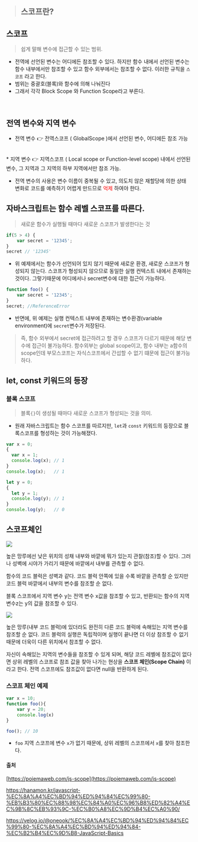 

> ## 스코프란?

## 스코프 
> 쉽게 말해 변수에 접근할 수 있는 범위.

* 전역에 선언된 변수는 어디에든 참조할 수 있다. 하지만 함수 내에서 선언된 변수는 함수 내부에서만 참조할 수 있고 함수 외부에서는 참조할 수 없다. 이러한 규칙을 `스코프` 라고 한다.
* 범위는 중괄호(블록)와 함수에 의해 나눠진다
* 그래서 각각 Block Scope 와 Function Scope라고 부른다.
<br>

## 전역 변수와 지역 변수

* 전역 변수 
	👉 전역스코프 ( GlobalScope )에서 선언된 변수, 어디에든 참조 가능
 <br>   
* 지역 변수
	👉 지역스코프 ( Local scope or Function-level scope) 내에서 선언된 변수, 그 지역과 그 지역의 하부 지역에서만 참조 가능.
    

* 전역 변수의 사용은 변수 이름이 중복될 수 있고, 의도치 않은 재할당에 의한 상태 변화로 코드를 예측하기 어렵게 만드므로 <span style="color: red">억제</span> 하여야 한다.
 
## 자바스크립트는 함수 레벨 스코프를 따른다.
> 새로운 함수가 실행될 때마다 새로운 스코프가 발생한다는 것

```js
if(5 > 4) {
	var secret = '12345';
}
secret // '12345'
```
* 위 예제에서는 함수가 선언되어 있지 않기 때문에 새로운 환경, 새로운 스코프가 형성되지 않는다. 스코프가 형성되지 않으므로 동일한 실행 컨텍스트 내에서 존재하는 것이다.
그렇기때문에 어디에서나 secret변수에 대한 접근이 가능하다.


```js
function foo() {
	var secret = '12345';
}
secret; //ReferenceError
```

* 반면에, 위 예제는 실행 컨텍스트 내부에 존재하는 변수환경(variable environment)에 `secret`변수가 저장된다.
> 즉, 함수 외부에서 secret에 접근하려고 할 경우 스코프가 다르기 때문에 해당 변수에 접근이 불가능하다.
함수외부는 global scope이고, 함수 내부는 a함수의 scope인데 부모스코프는 자식스코프에서 간섭할 수 없기 떄문에 접근이 불가능하다.

## let, const 키워드의 등장
### 블록 스코프
> 블록`{}`이 생성될 때마다 새로운 스코프가 형성되는 것을 의미.
* 원래 자바스크립트는 함수 스코프를 따르지만, `let`과 `const` 키워드의 등장으로 블록스코프를 형성하는 것이 가능해졌다.
```js
var x = 0;
{
  var x = 1;
  console.log(x); // 1
}
console.log(x);   // 1

let y = 0;
{
  let y = 1;
  console.log(y); // 1
}
console.log(y);   // 0
```

## 스코프체인
![](https://velog.velcdn.com/images/taek2yo/post/31b4c2f4-e53d-4704-a97e-11f57bacaf42/image.jpg)

높은 망루에선 낮은 위치의 성채 내부와 바깥에 뭐가 있는지 관찰(참조)할 수 있다. 그러나 성벽에 시야가 가리기 때문에 바깥에서 내부를 관측할 수 없다. 

함수의 코드 블럭은 성벽과 같다. 코드 블럭 안쪽에 있을 수록 바깥을 관측할 순 있지만 코드 블럭 바깥에서 내부의 변수를 참조할 순 없다.

블록 스코프에서 지역 변수 y는 전역 변수 x값을 참조할 수 있고, 반환되는 함수의 지역 변수z는 y의 값을 참조할 수 있다.

![](https://velog.velcdn.com/images/taek2yo/post/57ef9020-a18e-4009-805e-bb7851e3f3c8/image.jpg)

높은 망루(내부 코드 블럭)에 있더라도 완전히 다른 코드 블럭에 속해있는 지역 변수를 참조할 순 없다. 코드 블럭의 실행은 독립적이며 실행이 끝나면 더 이상 참조할 수 없기 때문에 더욱이 다른 위치에서 참조할 수 없다.

자신이 속해있는 지역의 변수들을 참조할 수 있게 되며, 해당 코드 레벨에 참조값이 없다면 상위 레벨의 스코프로 참조 값을 찾아 나가는 현상을 **스코프 체인(Scope Chain)** 이라고 한다. 
전역 스코프에도 참조값이 없다면 null을 반환하게 된다.

### 스코프 체인 예제

```js
var x = 10;
function foo(){
	var y = 20;
	console.log(x)
}

foo(); // 10

```
* `foo` 지역 스코프에 변수 `x`가 없기 때문에, 상위 레벨의 스코프에서 `x`를 찾아 참조한다.


#### 출처

[https://poiemaweb.com/js-scope](https://poiemaweb.com/js-scope)

https://hanamon.kr/javascript-%EC%8A%A4%EC%BD%94%ED%94%84%EC%99%80-%EB%B3%80%EC%88%98%EC%84%A0%EC%96%B8%ED%82%A4%EC%9B%8C%EB%93%9C-%EC%B0%A8%EC%9D%B4%EC%A0%90/

https://velog.io/@oneook/%EC%8A%A4%EC%BD%94%ED%94%84%EC%99%80-%EC%8A%A4%EC%BD%94%ED%94%84-%EC%B2%B4%EC%9D%B8-JavaScript-Basics
<br>

